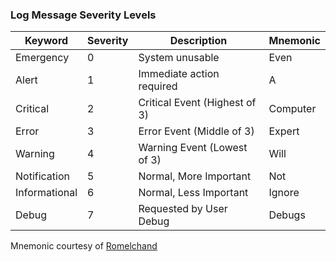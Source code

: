### Log Message Severity Levels

| **Keyword**     | **Severity** | **Description**                     | **Mnemonic**                     |
|-----------------|--------------|-------------------------------------|----------------------------------|
| Emergency       | 0            | System unusable                     | Even                             |
| Alert           | 1            | Immediate action required           | A                                |
| Critical        | 2            | Critical Event (Highest of 3)       | Computer                         |
| Error           | 3            | Error Event (Middle of 3)           | Expert                           |
| Warning         | 4            | Warning Event (Lowest of 3)         | Will                             |
| Notification    | 5            | Normal, More Important              | Not                              |
| Informational   | 6            | Normal, Less Important              | Ignore                           |
| Debug           | 7            | Requested by User Debug             | Debugs                           |

Mnemonic courtesy of [Romelchand](https://learningnetwork.cisco.com/s/article/syslog-severity-amp-level)
